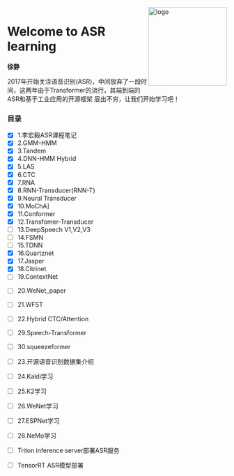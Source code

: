 <img src="docs/_media/icon.svg" align="right" alt="logo" height="180" width="180" />

# Welcome to ASR learning

**徐静**

2017年开始关注语音识别(ASR)，中间放弃了一段时间，这两年由于Transformer的流行，其端到端的ASR和基于工业应用的开源框架
层出不穷，让我们开始学习吧！

<!-- <div align=center>
<img src="./zh-cn/img/index/cnn_hist.png" />
</div> -->


### 目录

- [x] 1.李宏毅ASR课程笔记
- [x] 2.GMM-HMM
- [x] 3.Tandem
- [x] 4.DNN-HMM Hybrid
- [x] 5.LAS
- [x] 6.CTC
- [x] 7.RNA
- [x] 8.RNN-Transducer(RNN-T)
- [x] 9.Neural Transducer
- [x] 10.MoChA]
- [x] 11.Conformer
- [x] 12.Transfomer-Transducer
- [ ] 13.DeepSpeech V1,V2,V3
- [ ] 14.FSMN
- [ ] 15.TDNN
- [x] 16.Quartznet
- [x] 17.Jasper
- [x] 18.Citrinet
- [ ] 19.ContextNet
<!-- - [ ] 20.Conformer-CTC -->
- [ ] 20.WeNet_paper
- [ ] 21.WFST
- [ ] 22.Hybrid CTC/Attention
- [ ] 29.Speech-Transformer
- [ ] 30.squeezeformer
- [ ] 23.开源语音识别数据集介绍
- [ ] 24.Kaldi学习
- [ ] 25.K2学习
- [ ] 26.WeNet学习
- [ ] 27.ESPNet学习
- [ ] 28.NeMo学习
- [ ] Triton inference server部署ASR服务
- [ ] TensorRT ASR模型部署






